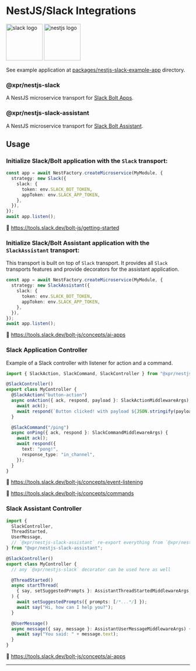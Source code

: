 # NestJS/Slack Integrations

<span>
    <img alt="slack logo" height="100" src="https://upload.wikimedia.org/wikipedia/commons/d/d5/Slack_icon_2019.svg" />
    <img alt="nestjs logo" height="100" src="https://upload.wikimedia.org/wikipedia/commons/a/a8/NestJS.svg" />
</span>

See example application at
[packages/nestjs-slack-example-app](./packages/nestjs-slack-example-app/README.md)
directory.

### @xpr/nestjs-slack

A NestJS microservice transport for
[Slack Bolt Apps](https://github.com/slackapi/bolt-js).

### @xpr/nestjs-slack-assistant

A NestJS microservice transport for
[Slack Bolt Assistant](https://github.com/slackapi/bolt-js/blob/main/src/Assistant.ts).

## Usage

### Initialize Slack/Bolt application with the `Slack` transport:

```ts
const app = await NestFactory.createMicroservice(MyModule, {
  strategy: new Slack({
    slack: {
      token: env.SLACK_BOT_TOKEN,
      appToken: env.SLACK_APP_TOKEN,
    },
  }),
});
await app.listen();
```

📃 https://tools.slack.dev/bolt-js/getting-started

### Initialize Slack/Bolt Assistant application with the `SlackAssistant` transport:

This transport is built on top of `Slack` transport. It provides all `Slack`
transports features and provide decorators for the assistant application.

```ts
const app = await NestFactory.createMicroservice(MyModule, {
  strategy: new SlackAssistant({
    slack: {
      token: env.SLACK_BOT_TOKEN,
      appToken: env.SLACK_APP_TOKEN,
    },
  }),
});
await app.listen();
```

📃 https://tools.slack.dev/bolt-js/concepts/ai-apps

### Slack Application Controller

Example of a Slack controller with listener for action and a command.

```ts
import { SlackAction, SlackCommand, SlackController } from "@xpr/nestjs-slack";

@SlackController()
export class MyController {
  @SlackAction("button-action")
  async onAction({ ack, respond, payload }: SlackActionMiddlewareArgs) {
    await ack();
    await respond(`Button clicked! with payload ${JSON.stringify(payload)}`);
  }

  @SlackCommand("/ping")
  async onPing({ ack, respond }: SlackCommandMiddlewareArgs) {
    await ack();
    await respond({
      text: "pong!",
      response_type: "in_channel",
    });
  }
}
```

📃 https://tools.slack.dev/bolt-js/concepts/event-listening

📃 https://tools.slack.dev/bolt-js/concepts/commands

### Slack Assistant Controller

```ts
import {
  SlackController,
  ThreadStarted,
  UserMessage,
  // `@xpr/nestjs-slack-assistant` re-export everything from `@xpr/nestjs-slack`
} from "@xpr/nestjs-slack-assistant";

@SlackController()
export class MyController {
  // any `@xpr/nestjs-slack` decorator can be used here as well

  @ThreadStarted()
  async startThread(
    { say, setSuggestedPrompts }: AssistantThreadStartedMiddlewareArgs,
  ) {
    await setSuggestedPrompts({ prompts: [/*...*/] });
    await say("Hi, how can I help you?");
  }

  @UserMessage()
  async message({ say, message }: AssistantUserMessageMiddlewareArgs) {
    await say("You said: " + message.text);
  }
}
```

📃 https://tools.slack.dev/bolt-js/concepts/ai-apps

---
